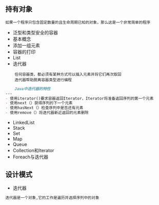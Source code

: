 持有对象
---
```
如果一个程序只包含固定数量的且生命周期已知的对象，那么这是一个非常简单的程序
```
- 泛型和类型安全的容器
- 基本概念
- 添加一组元素
- 容器的打印
- List
- 迭代器
```
    任何容器类，都必须有某种方式可以插入元素并将它们再次取回
    迭代器帮助脱离容器类型进行编程
```
```markdown
    Java中迭代器的特性  
---
- 使用iterator()要求容器返回Iterator，Iterator将准备返回序列的第一个元素
- 使用next（）获得序列的下一个元素
- 使用hasNext（）检查序列中是否还有元素
- 使用remove（）将迭代器新近返回的元素删除

```
- LinkedList
- Stack
- Set
- Map
- Queue
- Collection和Iterator
- Foreach与迭代器

设计模式
---
- 迭代器
```markdown
迭代器是一个对象,它的工作是遍历并选择序列中的对象
```